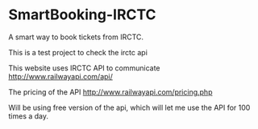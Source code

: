 # SmartBooking-IRCTC
A smart way to book tickets from IRCTC.

This is a test project to check the irctc api

This website uses IRCTC API to communicate
http://www.railwayapi.com/api/

The pricing of the API
http://www.railwayapi.com/pricing.php

Will be using free version of the api, which will let me use the API for 100 times a day.
